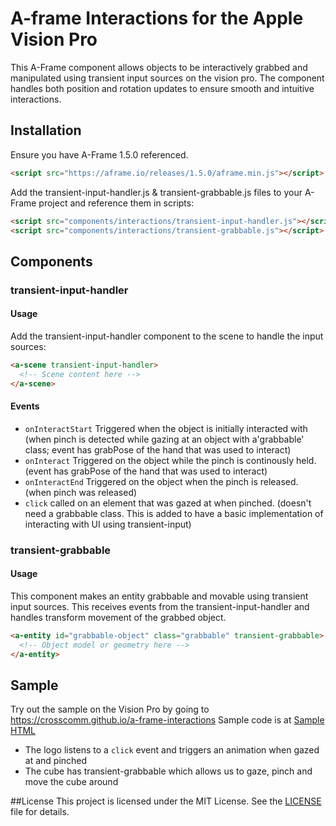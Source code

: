 # A-frame Interactions for the Apple Vision Pro

This A-Frame component allows objects to be interactively grabbed and manipulated using transient input sources on the vision pro. The component handles both position and rotation updates to ensure smooth and intuitive interactions.

## Installation

Ensure you have A-Frame 1.5.0 referenced. 
```html
<script src="https://aframe.io/releases/1.5.0/aframe.min.js"></script>
```

Add the transient-input-handler.js & transient-grabbable.js files to your A-Frame project and reference them in scripts:
```html
<script src="components/interactions/transient-input-handler.js"></script>
<script src="components/interactions/transient-grabbable.js"></script>
```

## Components

### transient-input-handler

#### Usage
Add the transient-input-handler component to the scene to handle the input sources:

```html
<a-scene transient-input-handler>
  <!-- Scene content here -->
</a-scene>
```
#### Events

* ```onInteractStart``` Triggered when the object is initially interacted with (when pinch is detected while gazing at an object with a'grabbable' class; event has grabPose of the hand that was used to interact)
* ```onInteract``` Triggered on the object while the pinch is continously held. (event has grabPose of the hand that was used to interact)
* ```onInteractEnd``` Triggered on the object when the pinch is released. (when pinch was released)
* ```click``` called on an element that was gazed at when pinched. (doesn't need a grabbable class. This is added to have a basic implementation of interacting with UI using transient-input)

### transient-grabbable

#### Usage
This component makes an entity grabbable and movable using transient input sources. This receives events from the transient-input-handler and handles transform movement of the grabbed object.

```html
<a-entity id="grabbable-object" class="grabbable" transient-grabbable>
  <!-- Object model or geometry here -->
</a-entity>
```

## Sample

Try out the sample on the Vision Pro by going to https://crosscomm.github.io/a-frame-interactions 
Sample code is at [Sample HTML](https://github.com/CrossComm/a-frame-interactions/blob/main/index.html)
* The logo listens to a ```click``` event and triggers an animation when gazed at and pinched
* The cube has transient-grabbable which allows us to gaze, pinch and move the cube around

##License
This project is licensed under the MIT License. See the [LICENSE](https://github.com/CrossComm/a-frame-interactions/blob/main/LICENSE) file for details.
